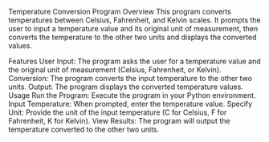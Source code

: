 Temperature Conversion Program
Overview
This program converts temperatures between Celsius, Fahrenheit, and Kelvin scales. It prompts the user to input a temperature value and its original unit of measurement, then converts the temperature to the other two units and displays the converted values.

Features
User Input: The program asks the user for a temperature value and the original unit of measurement (Celsius, Fahrenheit, or Kelvin).
Conversion: The program converts the input temperature to the other two units.
Output: The program displays the converted temperature values.
Usage
Run the Program: Execute the program in your Python environment.
Input Temperature: When prompted, enter the temperature value.
Specify Unit: Provide the unit of the input temperature (C for Celsius, F for Fahrenheit, K for Kelvin).
View Results: The program will output the temperature converted to the other two units.
